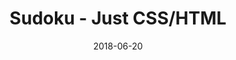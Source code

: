 ---
title: 'Sudoku - Just CSS/HTML'
description: 'Complete a sudoku puzzle without Javascript or server-side interaction.'
gametype: 'hard'
gameid: 38
date: 2018-06-20
tags: []
draft: false
type: 'games'
num19: [{'idx':1,'arr1':[1,2,3,4,5,6,7,8,9],'arr2':[1,2,3,4,5,6,7,8,9]},{'idx':2,'arr1':[1,2,3,4,5,6,7,8,9],'arr2':[1,2,3,4,5,6,7,8,9]},{'idx':3,'arr1':[1,2,3,4,5,6,7,8,9],'arr2':[1,2,3,4,5,6,7,8,9]},{'idx':4,'arr1':[1,2,3,4,5,6,7,8,9],'arr2':[1,2,3,4,5,6,7,8,9]},{'idx':5,'arr1':[1,2,3,4,5,6,7,8,9],'arr2':[1,2,3,4,5,6,7,8,9]},{'idx':6,'arr1':[1,2,3,4,5,6,7,8,9],'arr2':[1,2,3,4,5,6,7,8,9]},{'idx':7,'arr1':[1,2,3,4,5,6,7,8,9],'arr2':[1,2,3,4,5,6,7,8,9]},{'idx':8,'arr1':[1,2,3,4,5,6,7,8,9],'arr2':[1,2,3,4,5,6,7,8,9]},{'idx':9,'arr1':[1,2,3,4,5,6,7,8,9],'arr2':[1,2,3,4,5,6,7,8,9]}]
puzzle: [[0, 5, 0, 4, 8, 1, 0, 2, 0], [0, 0, 4, 0, 0, 0, 5, 0, 0], [2, 0, 0, 0, 9, 0, 0, 0, 3], [0, 8, 0, 0, 0, 0, 0, 7, 0], [3, 0, 0, 0, 0, 0, 0, 0, 8], [4, 0, 0, 0, 2, 0, 0, 0, 1], [0, 0, 7, 0, 4, 0, 9, 0, 0], [0, 0, 0, 8, 6, 9, 0, 0, 0], [0, 0, 0, 5, 0, 7, 0, 0, 0]]
layout: 'sudokucssstatic'
---